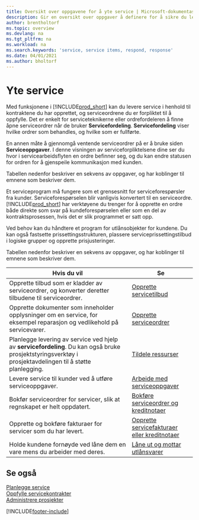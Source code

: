 ```yaml
---
title: Oversikt over oppgavene for å yte service | Microsoft-dokumentasjon
description: Gir en oversikt over oppgaver å definere for å sikre du leverer kvalitetsservice og lever oppfyller avtaler med kunder.
author: brentholtorf
ms.topic: overview
ms.devlang: na
ms.tgt_pltfrm: na
ms.workload: na
ms.search.keywords: 'service, service items, respond, response'
ms.date: 04/01/2021
ms.author: bholtorf
---
```

# Yte service
Med funksjonene i [!INCLUDE[prod_short](includes/prod_short.md)] kan du levere service i henhold til kontraktene du har opprettet, og serviceordrene du er forpliktet til å oppfylle. Det er enkelt for serviceteknikerne eller ordrefordeleren å finne åpne serviceordrer når de bruker **Servicefordeling**. **Servicefordeling** viser hvilke ordrer som behandles, og hvilke som er fullførte.  
  
En annen måte å gjennomgå ventende serviceordrer på er å bruke siden **Serviceoppgaver**. I denne visningen av serviceforpliktelsene dine ser du hvor i servicearbeidsflyten en ordre befinner seg, og du kan endre statusen for ordren for å gjenspeile kommunikasjon med kunden.  
  
Tabellen nedenfor beskriver en sekvens av oppgaver, og har koblinger til emnene som beskriver dem.   

Et serviceprogram må fungere som et grensesnitt for serviceforespørsler fra kunder. Serviceforespørselen blir vanligvis konvertert til en serviceordre. [!INCLUDE[prod_short](includes/prod_short.md)] har verktøyene du trenger for å opprette en ordre både direkte som svar på kundeforespørselen eller som en del av kontraktsprosessen, hvis det er slik programmet er satt opp.  
  
Ved behov kan du håndtere et program for utlånsobjekter for kundene. Du kan også fastsette prissettingsstrukturen, plassere serviceprissettingstilbud i logiske grupper og opprette prisjusteringer.  
  
Tabellen nedenfor beskriver en sekvens av oppgaver, og har koblinger til emnene som beskriver dem.   
  
|**Hvis du vil**|**Se**|  
|------------|-------------|  
|Opprette tilbud som er kladder av serviceordrer, og konverter deretter tilbudene til serviceordrer.|[Opprette servicetilbud](service-how-to-create-service-quotes.md)|
|Opprette dokumenter som inneholder opplysninger om en service, for eksempel reparasjon og vedlikehold på servicevarer.|[Opprette serviceordrer](service-how-to-create-service-orders.md)|
|Planlegge levering av service ved hjelp av **servicefordeling**. Du kan også bruke prosjektstyringsverktøy i prosjektavdelingen til å støtte planlegging.|[Tildele ressurser](service-how-to-allocate-resources.md)|  
|Levere service til kunder ved å utføre serviceoppgaver.|[Arbeide med serviceoppgaver](service-how-to-work-on-service-tasks.md)|  
|Bokfør serviceordrer for servicer, slik at regnskapet er helt oppdatert.|[Bokføre serviceordrer og kreditnotaer](service-how-to-post-service-orders.md)|  
|Opprette og bokføre fakturaer for servicer som du har levert.|[Opprette servicefakturaer eller kreditnotaer](service-how-create-invoices.md)|  
|Holde kundene fornøyde ved låne dem en vare mens du arbeider med deres.| [Låne ut og mottar utlånsvarer](service-how-to-lend-receive-loaners.md)|
  
## Se også  
[Planlegge service](service-plan-service.md)  
[Oppfylle servicekontrakter](service-fulfill-service-contracts.md)  
[Administrere prosjekter](projects-manage-projects.md)  


[!INCLUDE[footer-include](includes/footer-banner.md)]